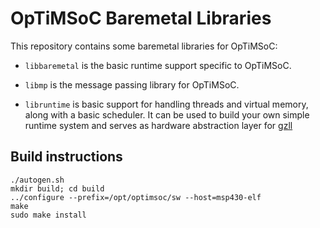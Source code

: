 # OpTiMSoC Baremetal Libraries

This repository contains some baremetal libraries for OpTiMSoC:

* `libbaremetal` is the basic runtime support specific to OpTiMSoC.

* `libmp` is the message passing library for OpTiMSoC.

* `libruntime` is basic support for handling threads and virtual
  memory, along with a basic scheduler. It can be used to build your
  own simple runtime system and serves as hardware abstraction layer
  for [gzll](http://github.com/optimsoc/gzll "gzll")

## Build instructions

```
./autogen.sh
mkdir build; cd build
../configure --prefix=/opt/optimsoc/sw --host=msp430-elf
make
sudo make install
```
